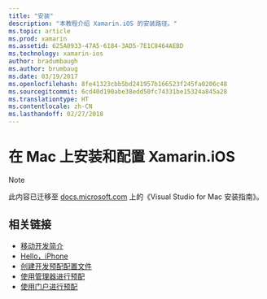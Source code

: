 ```yaml
---
title: "安装"
description: "本教程介绍 Xamarin.iOS 的安装路径。"
ms.topic: article
ms.prod: xamarin
ms.assetid: 625A0933-47A5-6184-3AD5-7E1C8464AEBD
ms.technology: xamarin-ios
author: bradumbaugh
ms.author: brumbaug
ms.date: 03/19/2017
ms.openlocfilehash: 8fe41323cbb5bd241957b166523f245fa0206c48
ms.sourcegitcommit: 6cd40d190abe38edd50fc74331be15324a845a28
ms.translationtype: HT
ms.contentlocale: zh-CN
ms.lasthandoff: 02/27/2018
---
```

# <a name="installing-and-configuring-xamarinios-on-mac"></a>在 Mac 上安装和配置 Xamarin.iOS

> [!NOTE]
> 此内容已迁移至 [docs.microsoft.com](https://docs.microsoft.com/en-us/visualstudio/mac/installation) 上的《Visual Studio for Mac 安装指南》。



## <a name="related-links"></a>相关链接

- [移动开发简介](~/cross-platform/get-started/introduction-to-mobile-development.md)
- [Hello，iPhone](~/ios/get-started/hello-ios/index.md)
- [创建开发预配配置文件](http://developer.apple.com/library/ios/#documentation/ToolsLanguages/Conceptual/DevPortalGuide/CreatingandDownloadingDevelopmentProvisioningProfiles/CreatingandDownloadingDevelopmentProvisioningProfiles.html)
- [使用管理器进行预配](http://developer.apple.com/library/ios/#recipes/xcode_help-devices_organizer/articles/provision_device_for_development-generic.html)
- [使用门户进行预配](http://developer.apple.com/library/ios/#recipes/ProvisioningPortal_Recipes/DownloadingaProvisioningProfile/DownloadingaProvisioningProfile.html)
